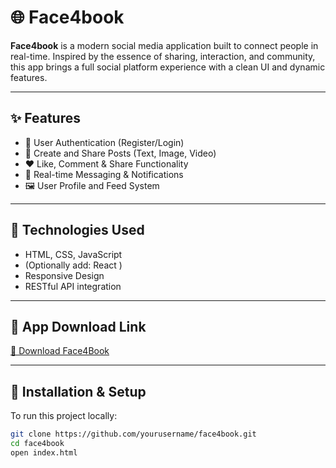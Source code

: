 # 🌐 Face4book

**Face4book** is a modern social media application built to connect people in real-time. Inspired by the essence of sharing, interaction, and community, this app brings a full social platform experience with a clean UI and dynamic features.

---

## ✨ Features

- 🔐 User Authentication (Register/Login)
- 📝 Create and Share Posts (Text, Image, Video)
- ❤️ Like, Comment & Share Functionality
- 💬 Real-time Messaging & Notifications
- 🖼️ User Profile and Feed System

---

## 🚀 Technologies Used

- HTML, CSS, JavaScript
- (Optionally add: React )
- Responsive Design
- RESTful API integration 

---

## 🔗 App Download Link 

[🔎 Download Face4Book](https://yourusername.github.io/face4book)

---

## 📁 Installation & Setup

To run this project locally:

```bash
git clone https://github.com/yourusername/face4book.git
cd face4book
open index.html
